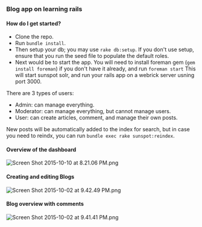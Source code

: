 ### Blog app on learning rails ###

#### How do I get started? ####
- Clone the repo.
- Run `bundle install`.
- Then setup your db; you may use `rake db:setup`. If you don't use setup, ensure that you run the seed file to populate the default roles.
- Next would be to start the app. You will need to install foreman gem (`gem install foreman`) if you don't have it already, and run
 ```foreman start```
This will start sunspot solr, and run your rails app on a webrick server usning port 3000.

There are 3 types of users:
- Admin: can manage everything.
- Moderator: can manage everything, but cannot manage users.
- User: can create articles, comment, and manage their own posts.

New posts will be automatically added to the index for search, but in case you need to reindx, you can run `bundle exec rake sunspot:reindex`.

#### Overview of the dashboard ####
![Screen Shot 2015-10-10 at 8.21.06 PM.png](https://bitbucket.org/repo/eMrKMB/images/485102621-Screen%20Shot%202015-10-10%20at%208.21.06%20PM.png)

#### Creating and editing Blogs ####
![Screen Shot 2015-10-02 at 9.42.49 PM.png](https://bitbucket.org/repo/eMrKMB/images/2714391210-Screen%20Shot%202015-10-02%20at%209.42.49%20PM.png)

#### Blog overview with comments ####
![Screen Shot 2015-10-02 at 9.41.41 PM.png](https://bitbucket.org/repo/eMrKMB/images/1899669627-Screen%20Shot%202015-10-02%20at%209.41.41%20PM.png)
